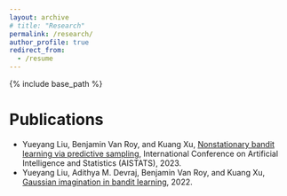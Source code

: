```yaml
---
layout: archive
# title: "Research"
permalink: /research/
author_profile: true
redirect_from:
  - /resume
---
```


{% include base_path %}

Publications
======
* Yueyang Liu, Benjamin Van Roy, and Kuang Xu, [Nonstationary bandit learning via predictive sampling](https://arxiv.org/abs/2205.01970), International Conference on Artificial Intelligence and Statistics (AISTATS), 2023. 
* Yueyang Liu, Adithya M. Devraj, Benjamin Van Roy, and Kuang Xu, [Gaussian imagination in bandit learning](https://arxiv.org/abs/2201.01902), 2022. 
  
